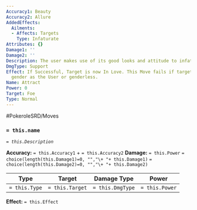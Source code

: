 ```yaml
---
Accuracy1: Beauty
Accuracy2: Allure
AddedEffects:
  Ailments:
  - Affects: Targets
    Type: Infaturate
Attributes: {}
Damage1: ''
Damage2: ''
Description: The user makes use of its good looks and attitude to infatuate its foe.
DmgType: Support
Effect: If Successful, Target is now In Love. This Move fails if target is from same
  gender as the User or genderless.
Name: Attract
Power: 0
Target: Foe
Type: Normal
---
```


#PokeroleSRD/Moves

### `= this.name` 
*`= this.Description`*

**Accuracy:** `= this.Accuracy1` + `= this.Accuracy2`
**Damage:** `= this.Power` `= choice(length(this.Damage1)=0, "","\+ "+ this.Damage1)` `= choice(length(this.Damage2)=0, "","\+ "+ this.Damage2)`

| Type          | Target          | Damage Type          | Power          |
| ------------- | --------------- | ---------------- | -------------- |
| `= this.Type` | `= this.Target` | `= this.DmgType` | `= this.Power` | 

**Effect:** `= this.Effect`